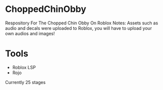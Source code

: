 # ChoppedChinObby
Respository For The Chopped Chin Obby On Roblox
Notes: Assets such as audio and decals were uploaded to Roblox, you will have to upload your own audios and images! 

# Tools
- Roblox LSP
- Rojo

Currently 25 stages